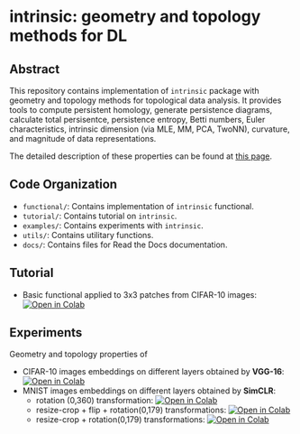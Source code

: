 # intrinsic: geometry and topology methods for DL

## Abstract
This repository contains implementation of `intrinsic` package with geometry and topology methods for topological data analysis. It provides tools to compute persistent homology, generate persistence diagrams, calculate total persisentce, persistence entropy, Betti numbers, Euler characteristics, intrinsic dimension (via MLE, MM, PCA, TwoNN), curvature, and magnitude of data representations. 

The detailed description of these properties can be found at [this page](https://drive.google.com/file/d/1XGcXdAt7XSnFjHZR0vK4xVAMW3LySyhj/view?usp=sharing).

## Code Organization
* `functional/`: Contains implementation of `intrinsic` functional.
* `tutorial/`: Contains tutorial on `intrinsic`.
* `examples/`: Contains experiments with `intrinsic`.
* `utils/`: Contains utilitary functions.
* `docs/`: Contains files for Read the Docs documentation.

## Tutorial
* Basic functional applied to 3x3 patches from CIFAR-10 images:  [![Open in Colab](https://colab.research.google.com/assets/colab-badge.svg)](https://colab.research.google.com/drive/1GIPUQd5Ujtgm0HMp0Q9ufwDw8sInLZNN?usp=sharing)

## Experiments
Geometry and topology properties of
* CIFAR-10 images embeddings on different layers obtained by **VGG-16**: [![Open in Colab](https://colab.research.google.com/assets/colab-badge.svg)](https://colab.research.google.com/drive/1JPPNVgKRCnlRZhZAFgpgWxDNeBHk25AK?usp=sharing)
* MNIST images embeddings on different layers obtained by **SimCLR**:
    * rotation (0,360) transformation: [![Open in Colab](https://colab.research.google.com/assets/colab-badge.svg)](https://colab.research.google.com/drive/1WQ8OcvCShkSVj3RoZBKlf-KVoScgqcKK?usp=sharing)
    * resize-crop + flip + rotation(0,179) transformations: [![Open in Colab](https://colab.research.google.com/assets/colab-badge.svg)](https://colab.research.google.com/drive/1FNijhES_qEzJxaKSvdlACRnlvvLNaAE2?usp=sharing)
    * resize-crop + rotation(0,179) transformations: [![Open in Colab](https://colab.research.google.com/assets/colab-badge.svg)](https://colab.research.google.com/drive/1c2sIAYLRQhMY-j2p-8Vjwi6c9j6sj03s?usp=sharing)





